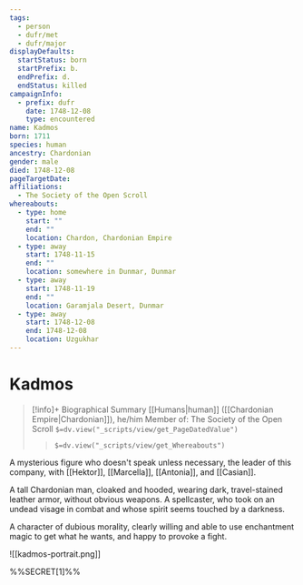 ```yaml
---
tags:
  - person
  - dufr/met
  - dufr/major
displayDefaults:
  startStatus: born
  startPrefix: b.
  endPrefix: d.
  endStatus: killed
campaignInfo:
  - prefix: dufr
    date: 1748-12-08
    type: encountered
name: Kadmos
born: 1711
species: human
ancestry: Chardonian
gender: male
died: 1748-12-08
pageTargetDate:
affiliations:
  - The Society of the Open Scroll
whereabouts:
  - type: home
    start: ""
    end: ""
    location: Chardon, Chardonian Empire
  - type: away
    start: 1748-11-15
    end: ""
    location: somewhere in Dunmar, Dunmar
  - type: away
    start: 1748-11-19
    end: ""
    location: Garamjala Desert, Dunmar
  - type: away
    start: 1748-12-08
    end: 1748-12-08
    location: Uzgukhar
---
```

# Kadmos
>[!info]+ Biographical Summary
>[[Humans|human]]  ([[Chardonian Empire|Chardonian]]), he/him
> Member of: The Society of the Open Scroll
>`$=dv.view("_scripts/view/get_PageDatedValue")`
>> `$=dv.view("_scripts/view/get_Whereabouts")`

A mysterious figure who doesn't speak unless necessary, the leader of this company, with [[Hektor]], [[Marcella]], [[Antonia]], and [[Casian]]. 

A tall Chardonian man, cloaked and hooded, wearing dark, travel-stained leather armor, without obvious weapons. A spellcaster, who took on an undead visage in combat and whose spirit seems touched by a darkness. 

A character of dubious morality, clearly willing and able to use enchantment magic to get what he wants, and happy to provoke a fight. 

![[kadmos-portrait.png]]


%%SECRET[1]%%